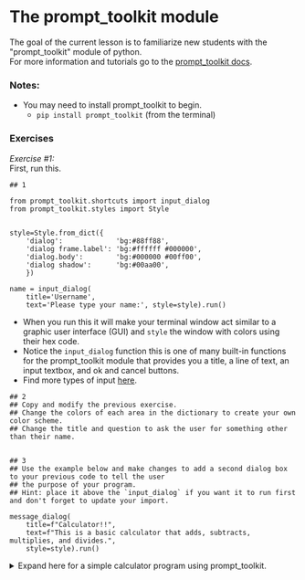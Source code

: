 # The prompt_toolkit module  

The goal of the current lesson is to familiarize new students with the "prompt_toolkit" module of python.  
For more information and tutorials go to the [prompt_toolkit docs](https://python-prompt-toolkit.readthedocs.io/en/master/pages/getting_started.html#getting-started).

### Notes: 
- You may need to install prompt_toolkit to begin.
  - `pip install prompt_toolkit` (from the terminal) 

### Exercises

<i>Exercise #1:</i>  
First, run this.
```python3
## 1

from prompt_toolkit.shortcuts import input_dialog
from prompt_toolkit.styles import Style


style=Style.from_dict({
    'dialog':             'bg:#88ff88',
    'dialog frame.label': 'bg:#ffffff #000000',
    'dialog.body':        'bg:#000000 #00ff00',
    'dialog shadow':      'bg:#00aa00',
    })

name = input_dialog(
    title='Username',
    text='Please type your name:', style=style).run()
```

- When you run this it will make your terminal window act similar to a graphic user interface (GUI) and `style` the window with colors using their hex code.  
- Notice the `input_dialog` function this is one of many built-in functions for the prompt_toolkit module that provides you a title, a line of text, an input textbox, and ok and cancel buttons.
- Find more types of input [here](https://python-prompt-toolkit.readthedocs.io/en/master/pages/dialogs.html).

```python3
## 2
## Copy and modify the previous exercise.
## Change the colors of each area in the dictionary to create your own color scheme.
## Change the title and question to ask the user for something other than their name.


## 3
## Use the example below and make changes to add a second dialog box to your previous code to tell the user
## the purpose of your program.
## Hint: place it above the `input_dialog` if you want it to run first and don't forget to update your import.

message_dialog(
    title=f"Calculator!!",
    text=f"This is a basic calculator that adds, subtracts, multiplies, and divides.",
    style=style).run()
```
<details><summary>Expand here for a simple calculator program using prompt_toolkit.</summary>
  
```python3
  
## Convert the basic calculator practical exercise to use functions and prompt_toolkit

from prompt_toolkit.shortcuts import button_dialog, input_dialog, message_dialog, yes_no_dialog
from prompt_toolkit.styles import Style


style=Style.from_dict({
    'dialog':             'bg:#2c66d3',
    'dialog frame.label': 'bg:#ffffff #000000',
    'dialog.body':        'bg:#000000 #00ff00',
    'dialog shadow':      'bg:#89827e',
    })

name = input_dialog(
    title='Username',
    text='Please type your name:', style=style).run()
message_dialog(
    title=f"{name}'s calculator!!",
    text=f"Greetings, {name}\nThis is a basic calculator that adds, subtracts, multiplies, and divides.", style=style).run()
dontstop = True

while dontstop == True:  
    firstnum = float(input_dialog(
        title=f"{name}'s input",
        text='Please type a number:', style=style).run())
    secondnum = float(input_dialog(
        title=f"{name}'s  second input",
        text='Please type another number:', style=style).run())
    operation = button_dialog(
        title='Operation',
        text=f'Choose an operation {name}?',
        buttons=[
            ('Add', 'sum'),
            ('Subtract', 'difference'),
            ('Multiply', 'product'),
            ('Divide', 'quotient')
        ], style=style
    ).run()
    if operation == 'sum':
        result = firstnum + secondnum
    elif operation == 'difference':
        result = firstnum - secondnum
    elif operation == 'product':
        result = firstnum * secondnum
    elif operation == 'quotient':
        result = firstnum / secondnum
    message_dialog(
            title=f"{name}'s Result",
            text=f"The {operation} is {result}", style=style).run()
    result = yes_no_dialog(
        title='Confirmation',
        text=f'Would you like to perform another calculation {name}?', style=style).run()
    if result == False:
        message_dialog(
            title='Exiting',
            text=f'Thank you for playing {name}, Goodbye', style=style).run()
        dontstop = False

  
```
</details>

